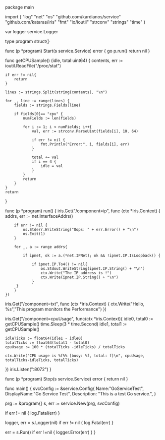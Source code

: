 package main

import (
	"log"
	"net"
	"os"
	"github.com/kardianos/service"
	"github.com/kataras/iris"
	"fmt"
	"io/ioutil"
	"strconv"
	"strings"
	"time"
)

var logger service.Logger

type program struct{}

func (p *program) Start(s service.Service) error {
	go p.run()
	return nil
}

func getCPUSample() (idle, total uint64)  {
	contents, err := ioutil.ReadFile("/proc/stat")

	if err != nil{
		return
	}

	lines := strings.Split(string(contents), "\n")

	for _, line := range(lines) {
		fields := strings.Fields(line)

		if fields[0]== "cpu" {
			numFields := len(fields)

			for i := 1; i < numFields; i++{
				val, err := strconv.ParseUint(fields[i], 10, 64)

				if err != nil {
					fmt.Println("Error:", i, fields[i], err)
				}

				total += val
				if i == 4 {
					idle = val
				}
			}
			return
		}
	}
	return
}

func (p *program) run()  {
	iris.Get("/component=ip", func (ctx *iris.Context)  {
		addrs, err := net.InterfaceAddrs()

		if err != nil {
			os.Stderr.WriteString("Oops: " + err.Error() + "\n")
			os.Exit(1)
		}

		for _, a := range addrs{

			if ipnet, ok := a.(*net.IPNet); ok && !ipnet.IP.IsLoopback() {

				if ipnet.IP.To4() != nil{
					os.Stdout.WriteString(ipnet.IP.String() + "\n")
					ctx.Write("The IP address is !")
					ctx.Write(ipnet.IP.String() + "\n")
				}
		 }
		}
	})

iris.Get("/component=txt", func (ctx *iris.Context)  {
	ctx.Write("Hello, %s","This program monitors the Performance")
})

iris.Get("/component=cpuUsage", func(ctx *iris.Context){
	idle0, total0 := getCPUSample()
	time.Sleep(3 * time.Second)
	idle1, total1 := getCPUSample()

	idleTicks := float64(idle1 - idle0)
	totalTicks := float64(total1 - total0)
	cpuUsage := 100 * (totalTicks -idleTicks) / totalTicks

	ctx.Write("CPU usage is %f%% [busy: %f, total: f]\n", cpuUsage, totalTicks-idleTicks, totalTicks)
})
iris.Listen(":8072")
}


func (p *program) Stop(s service.Service) error {
	return nil
}

func main() {
	svcConfig := &service.Config{
		Name:"GoServiceTest",
		DisplayName:"Go Service Test",
		Description: "This is a test Go service.",
	}


prg := &program{}
s, err := service.New(prg, svcConfig)

if err != nil {
	log.Fatal(err)
}

logger, err = s.Logger(nil)
if err != nil {
	log.Fatal(err)
}

err = s.Run()
if err !=nil {
	logger.Error(err)
}
}
